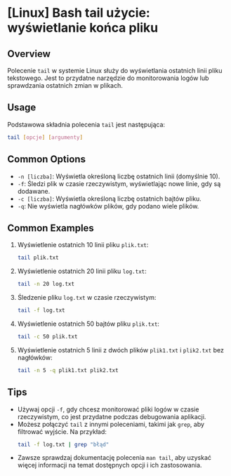 # [Linux] Bash tail użycie: wyświetlanie końca pliku

## Overview
Polecenie `tail` w systemie Linux służy do wyświetlania ostatnich linii pliku tekstowego. Jest to przydatne narzędzie do monitorowania logów lub sprawdzania ostatnich zmian w plikach.

## Usage
Podstawowa składnia polecenia `tail` jest następująca:

```bash
tail [opcje] [argumenty]
```

## Common Options
- `-n [liczba]`: Wyświetla określoną liczbę ostatnich linii (domyślnie 10).
- `-f`: Śledzi plik w czasie rzeczywistym, wyświetlając nowe linie, gdy są dodawane.
- `-c [liczba]`: Wyświetla określoną liczbę ostatnich bajtów pliku.
- `-q`: Nie wyświetla nagłówków plików, gdy podano wiele plików.

## Common Examples
1. Wyświetlenie ostatnich 10 linii pliku `plik.txt`:
   ```bash
   tail plik.txt
   ```

2. Wyświetlenie ostatnich 20 linii pliku `log.txt`:
   ```bash
   tail -n 20 log.txt
   ```

3. Śledzenie pliku `log.txt` w czasie rzeczywistym:
   ```bash
   tail -f log.txt
   ```

4. Wyświetlenie ostatnich 50 bajtów pliku `plik.txt`:
   ```bash
   tail -c 50 plik.txt
   ```

5. Wyświetlenie ostatnich 5 linii z dwóch plików `plik1.txt` i `plik2.txt` bez nagłówków:
   ```bash
   tail -n 5 -q plik1.txt plik2.txt
   ```

## Tips
- Używaj opcji `-f`, gdy chcesz monitorować pliki logów w czasie rzeczywistym, co jest przydatne podczas debugowania aplikacji.
- Możesz połączyć `tail` z innymi poleceniami, takimi jak `grep`, aby filtrować wyjście. Na przykład:
  ```bash
  tail -f log.txt | grep "błąd"
  ```
- Zawsze sprawdzaj dokumentację polecenia `man tail`, aby uzyskać więcej informacji na temat dostępnych opcji i ich zastosowania.